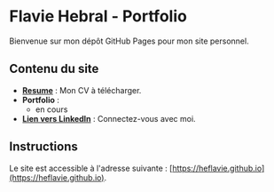 # Flavie Hebral - Portfolio

Bienvenue sur mon dépôt GitHub Pages pour mon site personnel.

## Contenu du site

- **[Resume](mon-cv.pdf)** : Mon CV à télécharger.
- **Portfolio** :
  - en cours
- **[Lien vers LinkedIn](https://www.linkedin.com/in/flavie-hebral-37188721b/)** : Connectez-vous avec moi.

## Instructions

Le site est accessible à l'adresse suivante : [https://heflavie.github.io](https://heflavie.github.io).
